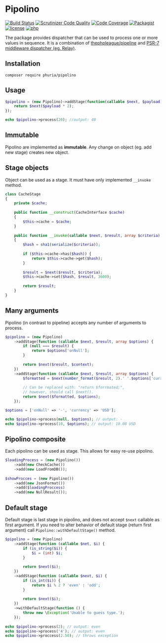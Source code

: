 # Pipolino
[![Build Status](https://img.shields.io/scrutinizer/build/g/phuria/pipolino.svg?maxAge=3600)](https://scrutinizer-ci.com/g/phuria/pipolino/build-status/master)
[![Scrutinizer Code Quality](https://img.shields.io/scrutinizer/g/phuria/pipolino.svg?maxAge=3600)](https://scrutinizer-ci.com/g/phuria/pipolino/?branch=master)
[![Code Coverage](https://img.shields.io/scrutinizer/coverage/g/phuria/pipolino.svg?maxAge=3600)](https://scrutinizer-ci.com/g/phuria/pipolino/?branch=master)
[![Packagist](https://img.shields.io/packagist/v/phuria/pipolino.svg?maxAge=3600)](https://packagist.org/packages/phuria/pipolino)
[![license](https://img.shields.io/github/license/phuria/pipolino.svg?maxAge=2592000?style=flat-square)]()
[![php](https://img.shields.io/badge/PHP-5.6-blue.svg?maxAge=2592000)]()

The package provides dispatcher that can be used to process
one or more values in sequence. It is a combination of 
[thephpleague/pipeline](https://github.com/thephpleague/pipeline) 
and [PSR-7 middleware dispatcher (eg. Relay)](https://github.com/relayphp/Relay.Relay).

## Installation 

```
composer require phuria/pipolino
```

## Usage

```php
$pipolino = (new Pipolino)->addStage(function(callable $next, $payload) {
    return $next($payload * 2);
});

echo $pipolino->process(20); //output: 40
```

## Immutable

Pipolino are implemented as __immutable__. Any change on object (eg. add new stage)
creates new object.

## Stage objects

Object can be used as a stage. It must have only implemented `__invoke` method.
 
```php
class CacheStage
{
    private $cache;
    
    public function __construct(CacheInterface $cache)
    {
        $this->cache = $cache;
    }
    
    public function __invoke(callable $next, $result, array $criteria)
    {
        $hash = sha1(serialize($criteria));
        
        if ($this->cache->has($hash)) {
            return $this->cache->get($hash);
        }
        
        $result = $next($result, $criteria);
        $this->cache->set($hash, $result, 3600);
        
        return $result;
    }
}
```

## Many arguments

Pipolino (in contrast to pipeline) accepts any number of arguments to process.

```php
$pipolino = (new Pipolino)
    ->addStage(function (callable $next, $result, array $options) {
        if (null === $result) {
            return $options['onNull'];
        }
    
        return $next($result, $context);
    })
    ->addStage(function (callable $next, $result, array $options) {
        $formatted = $next(number_format($result, 2).' '.$options['currency'])
    
        // Can be replaced with: "return $forrmated;",
        // however, should call $next().
        return $next($formatted, $options); 
    });

$options = ['onNull' => '-', 'currency' => 'USD'];

echo $pipolino->process(null, $options); // output: -
echo $pipolino->process(10, $options); // output: 10.00 USD
```

## Pipolino composite

Each pipolino can be used as stage. This allows for easy re-use pipolino.

```php
$loadingProcess = (new Pipolino())
    ->add(new CheckCache())
    ->add(new LoadFromDB());
    
$showProcces = (new Pipolino())
    ->add(new JsonFormat())
    ->add($loadingProccess)
    ->add(new NullResult());
```

## Default stage

Default stage is last stage in pipolino, 
and does not accept `$next` callable as first argument.
If you need to alter behavior of default stage (return first argument)
call `Pipolino::withDefaultStage()` method.

```php
$pipolino = (new Pipolino)
    ->addStage(function (callable $net, $i) {
        if (is_string($i)) {
            $i = (int) $i;
        }
        
        return $next($i);
    })
    ->addStage(function (callable $next, $i) {
        if (is_int($i)) {
            return $i % 2 ? 'even' : 'odd';
        }
        
        return $next($i);
    })
    ->withDefaultStage(function () {
        throw new \Exception('Unable to guess type.');
    });
    
echo $pipolino->process(2); // output: even
echo $pipolino->process('4'); // output: even
echo $pipolino->proccess(2.50); // throws exception
```
